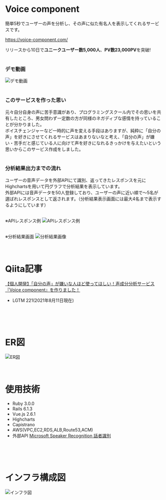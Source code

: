 # Voice component
簡単5秒でユーザーの声を分析し、その声に似た有名人を表示してくれるサービスです。

https://voice-component.com/

リリースから10日で**ユニークユーザー数5,000人**、**PV数23,000PV**を突破!
<br>
<br>

### デモ動画
![デモ動画](https://user-images.githubusercontent.com/73504807/128833789-9ea077bb-71ae-451e-821e-46383a3024f7.gif)
<br>
<br>

### このサービスを作った思い
元々自分自身の声に苦手意識があり、プログラミングスクール内でその思いを共有したところ、男女問わず一定数の方が同様のネガディブな感情を持っていることが分かりました。<br>
ボイスチェンジャーなど一時的に声を変える手段はありますが、純粋に「自分の声」を好きにさせてくれるサービスはあまりないなと考え、「自分の声」が嫌い・苦手だと感じている人に向けて声を好きになれるきっかけを与えたいという思いからこのサービス作成をしました。
<br>
<br>

### 分析結果出力までの流れ
ユーザーの音声データを外部APIにて識別、返ってきたレスポンスを元にHighchartsを用いて円グラフで分析結果を表示しています。<br>
外部APIには音声データを50人登録しており、ユーザーの声に近い順で〜5名が選ばれレスポンスとして返されます。（分析結果表示画面には最大4名まで表示するようにしています）
<br>
<br>

※APIレスポンス例
![APIレスポンス例](https://user-images.githubusercontent.com/73504807/128974602-82e9fd06-605f-466a-b4c5-625c719cc7da.png)
<br>
<br>

※分析結果画面
![分析結果画像](https://user-images.githubusercontent.com/73504807/126440099-cfdb212a-fa5d-4528-9f8d-6b3e9c9cba3f.png)
<br>
<br>
<br>

# Qiita記事
[【個人開発】「自分の声」が嫌いな人ほど使ってほしい！声成分分析サービス『Voice component』を作りました！](https://qiita.com/yama2_0506/items/b51999cd0d9445021ac4)
<br>
- LGTM 221(2021年8月11日現在)
<br>
<br>
<br>

# ER図
![ER図](https://user-images.githubusercontent.com/73504807/126449664-8a62aa5f-1716-4928-8077-3d3fe5aeb010.png)
<br>
<br>
<br>

# 使用技術
- Ruby 3.0.0
- Rails 6.1.3
- Vue.js 2.6.1
- Highcharts
- Capistrano
- AWS(VPC,EC2,RDS,ALB,Route53,ACM)
- 外部API [Microsoft Speaker Recognition 話者識別](https://docs.microsoft.com/ja-jp/azure/cognitive-services/speech-service/speaker-recognition-overview#speaker-identification)
<br>
<br>
<br>

# インフラ構成図
![インフラ図](https://user-images.githubusercontent.com/73504807/128970146-2a8050ef-e175-4fb8-b716-88be43df71c8.png)

